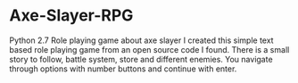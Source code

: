 # Axe-Slayer-RPG
Python 2.7 Role playing game about axe slayer
I created this simple text based role playing game from an open source code I found. There is a small story to follow, battle system, store
and different enemies. You navigate through options with number buttons and continue with enter.
